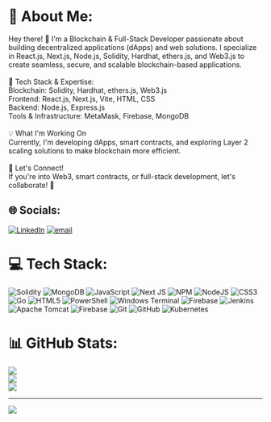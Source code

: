 # 💫 About Me:
Hey there! 👋 I'm a Blockchain & Full-Stack Developer passionate about building decentralized applications (dApps) and web solutions. I specialize in React.js, Next.js, Node.js, Solidity, Hardhat, ethers.js, and Web3.js to create seamless, secure, and scalable blockchain-based applications.<br><br>🔗 Tech Stack & Expertise:<br>Blockchain: Solidity, Hardhat, ethers.js, Web3.js<br>Frontend: React.js, Next.js, Vite, HTML, CSS<br>Backend: Node.js, Express.js<br>Tools & Infrastructure: MetaMask, Firebase, MongoDB<br><br>💡 What I'm Working On<br>Currently, I'm developing dApps, smart contracts, and exploring Layer 2 scaling solutions to make blockchain more efficient.<br><br>📩 Let's Connect!<br>If you're into Web3, smart contracts, or full-stack development, let's collaborate! 🚀


## 🌐 Socials:
[![LinkedIn](https://img.shields.io/badge/LinkedIn-%230077B5.svg?logo=linkedin&logoColor=white)](https://linkedin.com/in/https://www.linkedin.com/in/mir-furqaan-ali-494865204/) [![email](https://img.shields.io/badge/Email-D14836?logo=gmail&logoColor=white)](mailto:mir.furqaan.ali.7@gmail.com) 

# 💻 Tech Stack:
![Solidity](https://img.shields.io/badge/Solidity-%23363636.svg?style=for-the-badge&logo=solidity&logoColor=white) ![MongoDB](https://img.shields.io/badge/MongoDB-%234ea94b.svg?style=for-the-badge&logo=mongodb&logoColor=white) ![JavaScript](https://img.shields.io/badge/javascript-%23323330.svg?style=for-the-badge&logo=javascript&logoColor=%23F7DF1E) ![Next JS](https://img.shields.io/badge/Next-black?style=for-the-badge&logo=next.js&logoColor=white) ![NPM](https://img.shields.io/badge/NPM-%23CB3837.svg?style=for-the-badge&logo=npm&logoColor=white) ![NodeJS](https://img.shields.io/badge/node.js-6DA55F?style=for-the-badge&logo=node.js&logoColor=white) ![CSS3](https://img.shields.io/badge/css3-%231572B6.svg?style=for-the-badge&logo=css3&logoColor=white) ![Go](https://img.shields.io/badge/go-%2300ADD8.svg?style=for-the-badge&logo=go&logoColor=white) ![HTML5](https://img.shields.io/badge/html5-%23E34F26.svg?style=for-the-badge&logo=html5&logoColor=white) ![PowerShell](https://img.shields.io/badge/PowerShell-%235391FE.svg?style=for-the-badge&logo=powershell&logoColor=white) ![Windows Terminal](https://img.shields.io/badge/Windows%20Terminal-%234D4D4D.svg?style=for-the-badge&logo=windows-terminal&logoColor=white) ![Firebase](https://img.shields.io/badge/firebase-%23039BE5.svg?style=for-the-badge&logo=firebase) ![Jenkins](https://img.shields.io/badge/jenkins-%232C5263.svg?style=for-the-badge&logo=jenkins&logoColor=white) ![Apache Tomcat](https://img.shields.io/badge/apache%20tomcat-%23F8DC75.svg?style=for-the-badge&logo=apache-tomcat&logoColor=black) ![Firebase](https://img.shields.io/badge/firebase-a08021?style=for-the-badge&logo=firebase&logoColor=ffcd34) ![Git](https://img.shields.io/badge/git-%23F05033.svg?style=for-the-badge&logo=git&logoColor=white) ![GitHub](https://img.shields.io/badge/github-%23121011.svg?style=for-the-badge&logo=github&logoColor=white) ![Kubernetes](https://img.shields.io/badge/kubernetes-%23326ce5.svg?style=for-the-badge&logo=kubernetes&logoColor=white)
# 📊 GitHub Stats:
![](https://github-readme-stats.vercel.app/api?username=HeavyWeaponq1w2&theme=shadow_green&hide_border=false&include_all_commits=false&count_private=false)<br/>
![](https://github-readme-streak-stats.herokuapp.com/?user=HeavyWeaponq1w2&theme=shadow_green&hide_border=false)<br/>
![](https://github-readme-stats.vercel.app/api/top-langs/?username=HeavyWeaponq1w2&theme=shadow_green&hide_border=false&include_all_commits=false&count_private=false&layout=compact)

---
[![](https://visitcount.itsvg.in/api?id=HeavyWeaponq1w2&icon=7&color=3)](https://visitcount.itsvg.in)

<!-- Proudly created with GPRM ( https://gprm.itsvg.in ) -->
